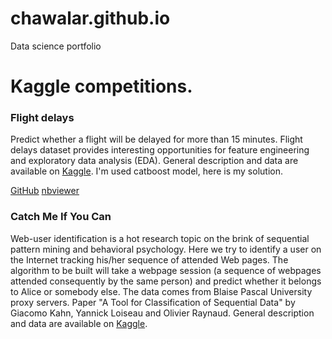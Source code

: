 # chawalar.github.io
Data science portfolio

# Kaggle competitions.

### Flight delays
Predict whether a flight will be delayed for more than 15 minutes. Flight delays dataset provides interesting opportunities for feature engineering and exploratory data analysis (EDA). General description and data are available on [Kaggle](https://www.kaggle.com/c/flight-delays-fall-2018/data). I'm used catboost model, here is my solution.

[GitHub](https://github.com/Chawalar/chawalar.github.io/blob/master/Notebooks/flight_delays_catboost.ipynb) [nbviewer](https://nbviewer.jupyter.org/github/Chawalar/chawalar.github.io/blob/master/Notebooks/flight_delays_catboost.ipynb) 

### Catch Me If You Can
Web-user identification is a hot research topic on the brink of sequential pattern mining and behavioral psychology.
Here we try to identify a user on the Internet tracking his/her sequence of attended Web pages. The algorithm to be built will take a webpage session (a sequence of webpages attended consequently by the same person) and predict whether it belongs to Alice or somebody else.
The data comes from Blaise Pascal University proxy servers. Paper "A Tool for Classification of Sequential Data" by Giacomo Kahn, Yannick Loiseau and Olivier Raynaud.
General description and data are available on [Kaggle](https://www.kaggle.com/c/catch-me-if-you-can-intruder-detection-through-webpage-session-tracking2).
